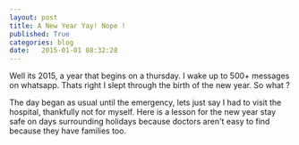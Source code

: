 ```yaml
---
layout: post
title: A New Year Yay! Nope !
published: True
categories: blog
date:   2015-01-01 08:32:28
---
```


Well its 2015, a year that begins on a thursday. I wake up to 500+ messages on whatsapp. Thats right I slept through the birth of the new year. So what ? 

The day began as usual until the emergency, lets just say I had to visit the hospital, thankfully not for myself. Here is a lesson for the new year stay safe on days surrounding holidays because doctors aren't easy to find because they have families too. 